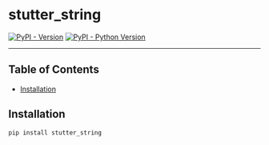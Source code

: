 # stutter_string

[![PyPI - Version](https://img.shields.io/pypi/v/stutter_string.svg)](https://pypi.org/project/stutter_string)
[![PyPI - Python Version](https://img.shields.io/pypi/pyversions/stutter_string.svg)](https://pypi.org/project/stutter_string)

-----

## Table of Contents

- [Installation](#installation)

## Installation

```console
pip install stutter_string
```